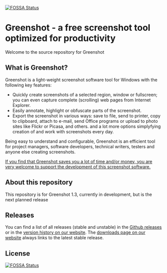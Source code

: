[![FOSSA Status](https://app.fossa.com/api/projects/git%2Bgithub.com%2FFlo-fro%2Fgreenshot.svg?type=shield)](https://app.fossa.com/projects/git%2Bgithub.com%2FFlo-fro%2Fgreenshot?ref=badge_shield)

Greenshot - a free screenshot tool optimized for productivity
=============================================================

Welcome to the source repository for Greenshot

What is Greenshot?
------------------

Greenshot is a light-weight screenshot software tool for Windows with the following key features:

* Quickly create screenshots of a selected region, window or fullscreen; you can even capture complete (scrolling) web pages from Internet Explorer.
* Easily annotate, highlight or obfuscate parts of the screenshot.
* Export the screenshot in various ways: save to file, send to printer, copy to clipboard, attach to e-mail, send Office programs or upload to photo sites like Flickr or Picasa, and others.
and a lot more options simplyfying creation of and work with screenshots every day.

Being easy to understand and configurable, Greenshot is an efficient tool for project managers, software developers, technical writers, testers and anyone else creating screenshots.


[If you find that Greenshot saves you a lot of time and/or money, you are very welcome to support the development of this screenshot software.](https://getgreenshot.org/support/)


About this repository
---------------------
This repository is for Greenshot 1.3, currently in development, but is the next planned release

Releases
--------

You can find a list of all releases (stable and unstable) in the [Github releases](https://github.com/greenshot/greenshot/releases) or in the [version history on our website](https://getgreenshot.org/version-history/).
The [downloads page on our website](https://getgreenshot.org/downloads/) always links to the latest stable release.


## License
[![FOSSA Status](https://app.fossa.com/api/projects/git%2Bgithub.com%2FFlo-fro%2Fgreenshot.svg?type=large)](https://app.fossa.com/projects/git%2Bgithub.com%2FFlo-fro%2Fgreenshot?ref=badge_large)